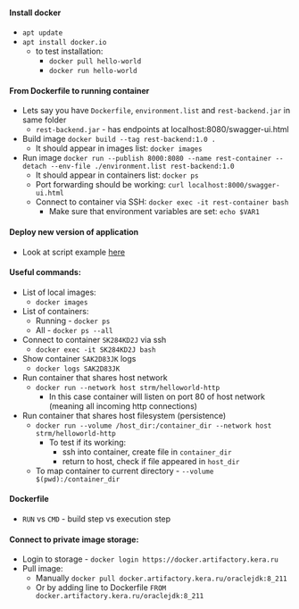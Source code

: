 #### Install docker
* `apt update`
* `apt install docker.io`
    * to test installation:
        * `docker pull hello-world`
        * `docker run hello-world`
        
#### From Dockerfile to running container
* Lets say you have `Dockerfile`, `environment.list` and `rest-backend.jar` in same folder
    * `rest-backend.jar` - has endpoints at localhost:8080/swagger-ui.html
* Build image `docker build --tag rest-backend:1.0 .`
    * It should appear in images list: `docker images`
* Run image `docker run --publish 8000:8080 --name rest-container --detach --env-file ./environment.list rest-backend:1.0`
    * It should appear in containers list: `docker ps`
    * Port forwarding should be working: `curl localhost:8000/swagger-ui.html`
    * Connect to container via SSH: `docker exec -it rest-container bash`
        * Make sure that environment variables are set: `echo $VAR1`
        
#### Deploy new version of application
* Look at script example [here](java-rest-backend/extras/update-backend.sh)
    
#### Useful commands:
* List of local images:
    * `docker images`
* List of containers:
    * Running - `docker ps`
    * All - `docker ps --all`
* Connect to container `SK284KD2J` via ssh
    * `docker exec -it SK284KD2J bash`
* Show container `SAK2D83JK` logs
    * `docker logs SAK2D83JK`
* Run container that shares host network
    * `docker run --network host strm/helloworld-http`
        * In this case container will listen on port 80 of host network (meaning all incoming http connections)
* Run container that shares host filesystem (persistence)
    * `docker run --volume /host_dir:/container_dir --network host strm/helloworld-http`
        * To test if its working:
            * ssh into container, create file in `container_dir`
            * return to host, check if file appeared in `host_dir`
    * To map container to current directory - `--volume $(pwd):/container_dir`
        
#### Dockerfile
* `RUN` vs `CMD` - build step vs execution step

#### Connect to private image storage:
* Login to storage - `docker login https://docker.artifactory.kera.ru`
* Pull image:
    * Manually `docker pull docker.artifactory.kera.ru/oraclejdk:8_211`
    * Or by adding line to Dockerfile `FROM docker.artifactory.kera.ru/oraclejdk:8_211`
